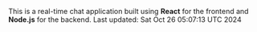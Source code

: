 This is a real-time chat application built using **React** for the frontend and **Node.js** for the backend.
Last updated: Sat Oct 26 05:07:13 UTC 2024

